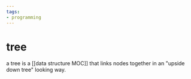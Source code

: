 ```yaml
---
tags:
- programming
---
```

# tree

a tree is a [[data structure MOC]] that links nodes together in an "upside down tree" looking way.
